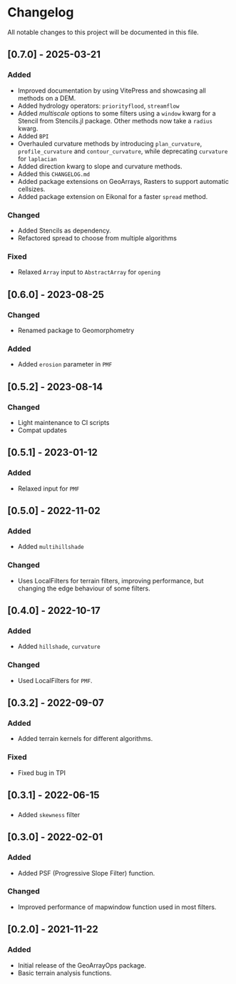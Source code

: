 # Changelog

All notable changes to this project will be documented in this file.

## [0.7.0] - 2025-03-21

### Added
- Improved documentation by using VitePress and showcasing all methods on a DEM.
- Added hydrology operators: `priorityflood`, `streamflow`
- Added *multiscale* options to some filters using a `window` kwarg for a Stencil from Stencils.jl package. Other methods now take a `radius` kwarg.
- Added `BPI`
- Overhauled curvature methods by introducing `plan_curvature`, `profile_curvature` and `contour_curvature`, while deprecating `curvature` for `laplacian`
- Added direction kwarg to slope and curvature methods.
- Added this `CHANGELOG.md`
- Added package extensions on GeoArrays, Rasters to support automatic cellsizes.
- Added package extension on Eikonal for a faster `spread` method.

### Changed
- Added Stencils as dependency.
- Refactored spread to choose from multiple algorithms

### Fixed
- Relaxed `Array` input to `AbstractArray` for `opening`
## [0.6.0] - 2023-08-25
### Changed
- Renamed package to Geomorphometry

### Added
- Added `erosion` parameter in `PMF`

## [0.5.2] - 2023-08-14
### Changed
- Light maintenance to CI scripts
- Compat updates

## [0.5.1] - 2023-01-12
### Added
- Relaxed input for `PMF`

## [0.5.0] - 2022-11-02

### Added
- Added `multihillshade`

### Changed
- Uses LocalFilters for terrain filters, improving performance, but changing the edge behaviour of some filters.

## [0.4.0] - 2022-10-17
### Added
- Added `hillshade`, `curvature`

### Changed
- Used LocalFilters for `PMF`.

## [0.3.2] - 2022-09-07
### Added
- Added terrain kernels for different algorithms.

### Fixed
- Fixed bug in TPI

## [0.3.1] - 2022-06-15
### 
- Added `skewness` filter

## [0.3.0] - 2022-02-01
### Added
- Added PSF (Progressive Slope Filter) function.

### Changed
- Improved performance of mapwindow function used in most filters.

## [0.2.0] - 2021-11-22
### Added
- Initial release of the GeoArrayOps package.
- Basic terrain analysis functions.

